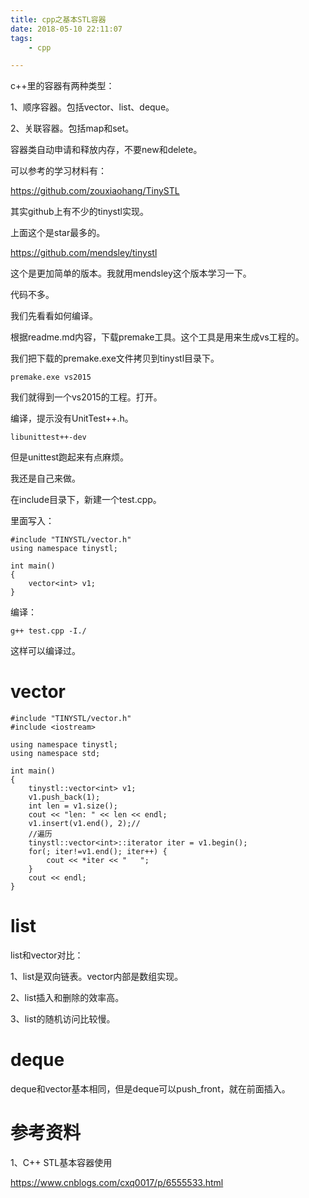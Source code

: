 ```yaml
---
title: cpp之基本STL容器
date: 2018-05-10 22:11:07
tags:
	- cpp

---
```




c++里的容器有两种类型：

1、顺序容器。包括vector、list、deque。

2、关联容器。包括map和set。



容器类自动申请和释放内存，不要new和delete。



可以参考的学习材料有：

https://github.com/zouxiaohang/TinySTL

其实github上有不少的tinystl实现。

上面这个是star最多的。

https://github.com/mendsley/tinystl

这个是更加简单的版本。我就用mendsley这个版本学习一下。

代码不多。

我们先看看如何编译。

根据readme.md内容，下载premake工具。这个工具是用来生成vs工程的。

我们把下载的premake.exe文件拷贝到tinystl目录下。

```
premake.exe vs2015
```

我们就得到一个vs2015的工程。打开。

编译，提示没有UnitTest++.h。

```
libunittest++-dev 
```

但是unittest跑起来有点麻烦。

我还是自己来做。

在include目录下，新建一个test.cpp。

里面写入：

```
#include "TINYSTL/vector.h"
using namespace tinystl;

int main()
{
    vector<int> v1;                  
}         
```

编译：

```
g++ test.cpp -I./
```

这样可以编译过。



# vector

```
#include "TINYSTL/vector.h"
#include <iostream>

using namespace tinystl;
using namespace std;

int main()
{
    tinystl::vector<int> v1;
    v1.push_back(1);
    int len = v1.size();
    cout << "len: " << len << endl;
    v1.insert(v1.end(), 2);//
    //遍历
    tinystl::vector<int>::iterator iter = v1.begin();
    for(; iter!=v1.end(); iter++) {
        cout << *iter << "   ";
    }
    cout << endl;
}
```



# list

list和vector对比：

1、list是双向链表。vector内部是数组实现。

2、list插入和删除的效率高。

3、list的随机访问比较慢。



# deque

deque和vector基本相同，但是deque可以push_front，就在前面插入。



# 参考资料

1、C++ STL基本容器使用

https://www.cnblogs.com/cxq0017/p/6555533.html